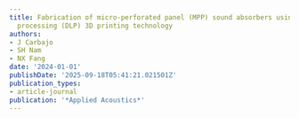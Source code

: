 ```yaml
---
title: Fabrication of micro-perforated panel (MPP) sound absorbers using digital light
  processing (DLP) 3D printing technology
authors:
- J Carbajo
- SH Nam
- NX Fang
date: '2024-01-01'
publishDate: '2025-09-18T05:41:21.021501Z'
publication_types:
- article-journal
publication: '*Applied Acoustics*'
---
```

